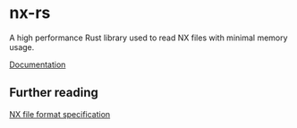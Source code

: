 nx-rs
=====
A high performance Rust library used to read NX files with minimal memory usage.

[Documentation](http://nolifedev.github.io/nx-rs/nx/)

Further reading
---------------
[NX file format specification](http://nxformat.github.io/)
